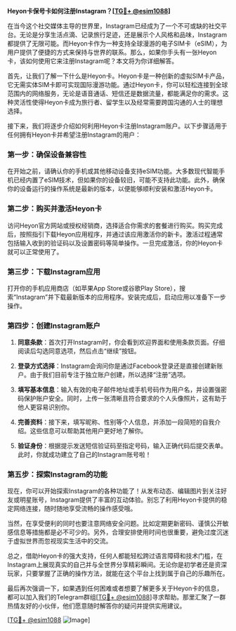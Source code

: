 **Heyon卡保号卡如何注册Instagram？[[TG💪+ @esim1088](https://t.me/s/esim1088)]**

在当今这个社交媒体主导的世界里，Instagram已经成为了一个不可或缺的社交平台。无论是分享生活点滴、记录旅行足迹，还是展示个人风格和品味，Instagram都提供了无限可能。而Heyon卡作为一种支持全球漫游的电子SIM卡（eSIM），为用户提供了便捷的方式来保持与世界的联系。那么，如果你手头有一张Heyon卡，该如何使用它来注册Instagram呢？本文将为你详细解答。

首先，让我们了解一下什么是Heyon卡。Heyon卡是一种创新的虚拟SIM卡产品，它无需实体SIM卡即可实现国际漫游功能。通过Heyon卡，你可以轻松连接到全球范围内的网络服务，无论是语音通话、短信还是数据流量，都能满足你的需求。这种灵活性使得Heyon卡成为旅行者、留学生以及经常需要跨国沟通的人士的理想选择。

接下来，我们将逐步介绍如何利用Heyon卡注册Instagram账户。以下步骤适用于任何拥有Heyon卡并希望注册Instagram的用户：

### 第一步：确保设备兼容性

在开始之前，请确认你的手机或其他移动设备支持eSIM功能。大多数现代智能手机已经内置了eSIM技术，但如果你的设备较旧，可能不支持此功能。此外，确保你的设备运行的操作系统是最新的版本，以便能够顺利安装和激活Heyon卡。

### 第二步：购买并激活Heyon卡

访问Heyon官方网站或授权经销商，选择适合你需求的套餐进行购买。购买完成后，按照指引下载Heyon应用程序，并通过该应用激活你的新卡。激活过程通常包括输入收到的验证码以及设置密码等简单操作。一旦完成激活，你的Heyon卡就可以正常使用了。

### 第三步：下载Instagram应用

打开你的手机应用商店（如苹果App Store或谷歌Play Store），搜索“Instagram”并下载最新版本的应用程序。安装完成后，启动应用以准备下一步操作。

### 第四步：创建Instagram账户

1. **同意条款**：首次打开Instagram时，你会看到欢迎界面和使用条款页面。仔细阅读后勾选同意选项，然后点击“继续”按钮。
   
2. **登录方式选择**：Instagram会询问你是通过Facebook登录还是直接创建新账户。由于我们目前专注于独立账户创建，所以选择“注册”选项。

3. **填写基本信息**：输入有效的电子邮件地址或手机号码作为用户名，并设置强密码保护账户安全。同时，上传一张清晰且符合要求的个人头像照片，这有助于他人更容易识别你。

4. **完善资料**：接下来，填写昵称、性别等个人信息，并添加一段简短的自我介绍。这些信息可以帮助其他用户更好地了解你。

5. **验证身份**：根据提示发送短信验证码至指定号码，输入正确代码后提交表单。此时，你就成功建立了自己的Instagram账号啦！

### 第五步：探索Instagram的功能

现在，你可以开始探索Instagram的各种功能了！从发布动态、编辑图片到关注好友或明星账号，Instagram提供了丰富的互动体验。别忘了利用Heyon卡提供的稳定网络连接，随时随地享受流畅的操作感受哦。

当然，在享受便利的同时也要注意网络安全问题。比如定期更新密码、谨慎公开敏感信息等措施都是必不可少的。另外，合理安排使用时间也很重要，避免过度沉迷于虚拟世界而忽视现实生活中的交流。

总之，借助Heyon卡的强大支持，任何人都能轻松跨过语言障碍和技术门槛，在Instagram上展现真实的自己并与全世界分享精彩瞬间。无论你是初学者还是资深玩家，只要掌握了正确的操作方法，就能在这个平台上找到属于自己的乐趣所在。

最后再次强调一下，如果遇到任何困难或者想要了解更多关于Heyon卡的信息，都可以加入我们的Telegram群组[[TG💪+ @esim1088](https://t.me/s/esim1088)]寻求帮助。那里汇聚了一群热情友好的小伙伴，他们愿意随时解答你的疑问并提供实用建议。

[[TG💪+ @esim1088](https://t.me/s/esim1088) ![Image](https://i.postimg.cc/4NQfJmqS/Snipaste-2025-05-13-00-14-12.png)]